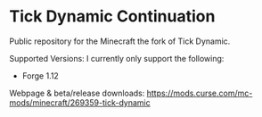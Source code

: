 # Tick Dynamic Continuation
Public repository for the Minecraft the fork of Tick Dynamic.

Supported Versions:
I currently only support the following:
- Forge 1.12

Webpage & beta/release downloads: https://mods.curse.com/mc-mods/minecraft/269359-tick-dynamic
